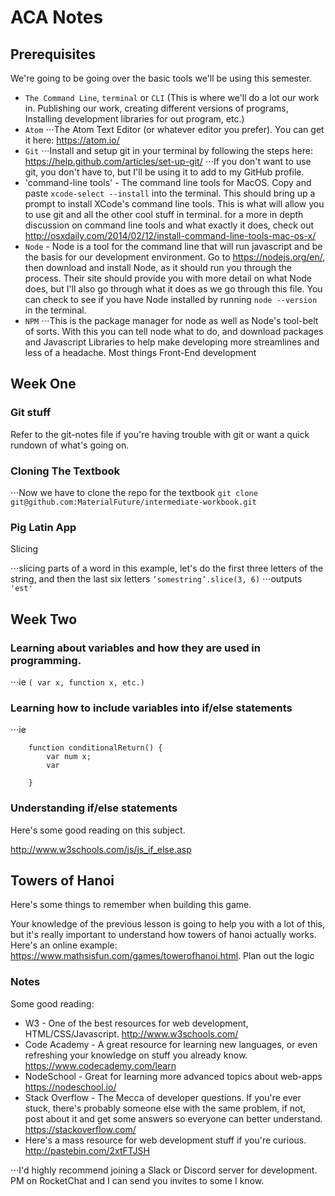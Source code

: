 # ACA Notes

## Prerequisites

We're going to be going over the basic tools we'll be using this semester.

- `The Command Line`, `terminal` or `CLI` (This is where we'll do a lot our work in. Publishing our work, creating different versions of programs, Installing development libraries for out program, etc.)
- `Atom` ⋅⋅⋅The Atom Text Editor (or whatever editor you prefer). You can get it here: <https://atom.io/>
- `Git` ⋅⋅⋅Install and setup git in your terminal by following the steps here: <https://help.github.com/articles/set-up-git/> ⋅⋅⋅If you don't want to use git, you don't have to, but I'll be using it to add to my GitHub profile.
- 'command-line tools' - The command line tools for MacOS. Copy and paste `xcode-select --install` into the terminal. This should bring up a prompt to install XCode's command line tools. This is what will allow you to use git and all the other cool stuff in terminal. for a more in depth discussion on command line tools and what exactly it does, check out <http://osxdaily.com/2014/02/12/install-command-line-tools-mac-os-x/>
- `Node` - Node is a tool for the command line that will run javascript and be the basis for our development environment. Go to <https://nodejs.org/en/>, then download and install Node, as it should run you through the process. Their site should provide you with more detail on what Node does, but I'll also go through what it does as we go through this file. You can check to see if you have Node installed by running `node --version` in the terminal.
- `NPM` ⋅⋅⋅This is the package manager for node as well as Node's tool-belt of sorts. With this you can tell node what to do, and download packages and Javascript Libraries to help make developing more streamlines and less of a headache. Most things Front-End development

## Week One

### Git stuff

Refer to the git-notes file if you're having trouble with git or want a quick rundown of what's going on.

### Cloning The Textbook

⋅⋅⋅Now we have to clone the repo for the textbook `git clone git@github.com:MaterialFuture/intermediate-workbook.git`

### Pig Latin App

Slicing

⋅⋅⋅slicing parts of a word in this example, let's do the first three letters of the string, and then the last six letters `’somestring’.slice(3, 6)` ⋅⋅⋅outputs `'est'`

## Week Two

### Learning about variables and how they are used in programming.

⋅⋅⋅ie `( var x, function x, etc.)`

### Learning how to include variables into if/else statements

⋅⋅⋅ie

```
    function conditionalReturn() {
        var num x;
        var

    }
```

### Understanding if/else statements

Here's some good reading on this subject.

<http://www.w3schools.com/js/js_if_else.asp>

## Towers of Hanoi

Here's some things to remember when building this game.

Your knowledge of the previous lesson is going to help you with a lot of this, but it's really important to understand how towers of hanoi actually works. Here's an online example: <https://www.mathsisfun.com/games/towerofhanoi.html>. Plan out the logic

### Notes

Some good reading:

- W3 - One of the best resources for web development, HTML/CSS/Javascript. <http://www.w3schools.com/>
- Code Academy - A great resource for learning new languages, or even refreshing your knowledge on stuff you already know. <https://www.codecademy.com/learn>
- NodeSchool - Great for learning more advanced topics about web-apps <https://nodeschool.io/>
- Stack Overflow - The Mecca of developer questions. If you're ever stuck, there's probably someone else with the same problem, if not, post about it and get some answers so everyone can better understand. <https://stackoverflow.com/>
- Here's a mass resource for web development stuff if you're curious. <http://pastebin.com/2xtFTJSH>

⋅⋅⋅I'd highly recommend joining a Slack or Discord server for development. PM on RocketChat and I can send you invites to some I know.
